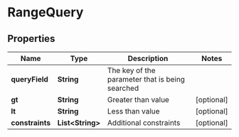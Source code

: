 

# RangeQuery


## Properties

Name | Type | Description | Notes
------------ | ------------- | ------------- | -------------
**queryField** | **String** | The key of the parameter that is being searched    | 
**gt** | **String** | Greater than value |  [optional]
**lt** | **String** | Less than value |  [optional]
**constraints** | **List&lt;String&gt;** | Additional constraints |  [optional]



